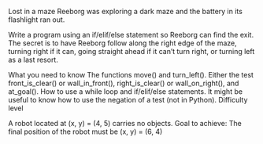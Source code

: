 Lost in a maze
Reeborg was exploring a dark maze and the battery in its flashlight ran out.

Write a program using an if/elif/else statement so Reeborg can find the exit. The secret is to have Reeborg follow along the right edge of the maze, turning right if it can, going straight ahead if it can’t turn right, or turning left as a last resort.

What you need to know
The functions move() and turn_left().
Either the test front_is_clear() or wall_in_front(), right_is_clear() or wall_on_right(), and at_goal().
How to use a while loop and if/elif/else statements.
It might be useful to know how to use the negation of a test (not in Python).
Difficulty level


A robot located at (x, y) = (4, 5) carries no objects.
Goal to achieve:
The final position of the robot must be (x, y) = (6, 4)
